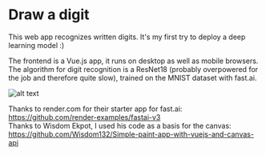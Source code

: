 # Draw a digit
 This web app recognizes written digits. It's my first try to deploy a deep learning model :)  
 
 The frontend is a Vue.js app, it runs on desktop as well as mobile browsers. The algorithm for digit recognition is a ResNet18 (probably overpowered for the job and therefore quite slow), trained on the MNIST dataset with fast.ai.  
 
 ![alt text](https://github.com/JohannesStutz/draw-a-number/blob/master/animation.gif?raw=true)
 
 Thanks to render.com for their starter app for fast.ai: https://github.com/render-examples/fastai-v3  
 Thanks to Wisdom Ekpot, I used his code as a basis for the canvas: https://github.com/Wisdom132/Simple-paint-app-with-vuejs-and-canvas-api
